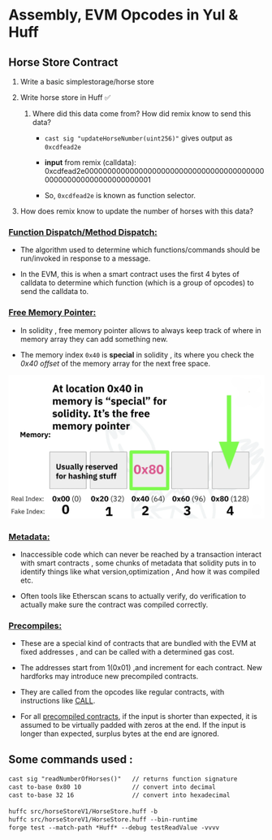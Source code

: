 # Assembly, EVM Opcodes in Yul &amp; Huff

## Horse Store Contract 

1. Write a basic simplestorage/horse store

2. Write horse store in Huff ✅
    1. Where did this data come from? How did remix know to send this data?

        - `cast sig "updateHorseNumber(uint256)"` gives output as `0xcdfead2e` 

        - **input** from remix (calldata): 0xcdfead2e0000000000000000000000000000000000000000000000000000000000000001

        - So, `0xcdfead2e` is known as function selector.

2. How does remix know to update the number of horses with this data?


### <ins>Function Dispatch/Method Dispatch:</ins> 
- The algorithm used to determine which functions/commands should be run/invoked in response to a message.

- In the EVM, this is when a smart contract uses the first 4 bytes of calldata to determine which function (which is a group of opcodes) to send the calldata to.


### <ins>Free Memory Pointer:</ins> 
- In solidity , free memory pointer allows to always keep track of where in memory array they can add something new.

- The memory index `0x40` is **special** in solidity , its where you check the *0x40 offset* of the memory array for the next free space.

<p align="center">
<img src="./diagrams/free_mem_pointer.png" width="700"
<br/>

### <ins>Metadata: </ins>
- Inaccessible code which can never be reached by a transaction interact with smart contracts , some chunks of metadata that solidity puts in to identify things like what version,optimization , And how it was compiled etc.

- Often tools like Etherscan scans to actually verify, do verification to actually make sure the contract was compiled correctly.

### <ins>Precompiles: </ins>

- These are a special kind of contracts that are bundled with the EVM at fixed addresses , and can be called with a determined gas cost.

- The addresses start from 1(0x01) ,and increment for each contract. New hardforks may introduce new precompiled contracts.

- They are called from the opcodes like regular contracts, with instructions like [CALL](https://www.evm.codes/#F1).

- For all [precompiled contracts](https://www.evm.codes/precompiled), if the input is shorter than expected, it is assumed to be virtually padded with zeros at the end. If the input is longer than expected, surplus bytes at the end are ignored.


## Some commands used : 
```
cast sig "readNumberOfHorses()"   // returns function signature
cast to-base 0x80 10              // convert into decimal 
cast to-base 32 16                // convert into hexadecimal      

huffc src/horseStoreV1/HorseStore.huff -b
huffc src/horseStoreV1/HorseStore.huff --bin-runtime
forge test --match-path *Huff* --debug testReadValue -vvvv

```
